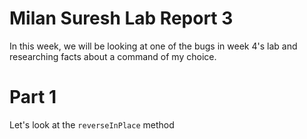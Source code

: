 # Milan Suresh Lab Report 3

In this week, we will be looking at one of the bugs in week 4's lab and researching facts about a command of my choice.

# Part 1

Let's look at the `reverseInPlace` method



